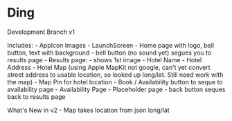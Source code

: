 # Ding

Development Branch v1

Includes:
    - AppIcon Images
    - LaunchScreen
    - Home page with logo, bell button, text with background
    - bell button (no sound yet) segues you to results page
    - Results page:
        - shows 1st image
        - Hotel Name
        - Hotel Address
        - Hotel Map (using Apple MapKit not google, can't yet convert street address
                    to usable location, so looked up long/lat.  Still need work with
                    the map)
        - Map Pin for hotel location
        - Book / Availability button to seque to availability page
    - Availability Page 
        - Placeholder page
        - back button seques back to results page

What's New in v2
    - Map takes location from json long/lat

